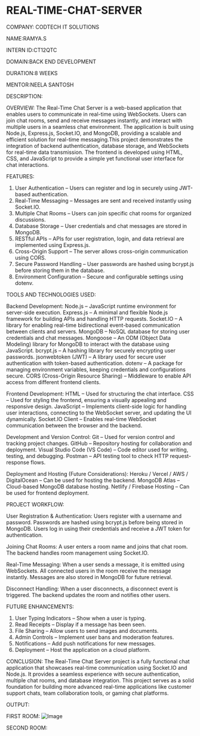 # REAL-TIME-CHAT-SERVER

COMPANY: CODTECH IT SOLUTIONS

NAME:RAMYA.S

INTERN ID:CT12QTC

DOMAIN:BACK END DEVELOPMENT

DURATION:8 WEEKS

MENTOR:NEELA SANTOSH

DESCRIPTION:

OVERVIEW:
The Real-Time Chat Server is a web-based application that enables users to communicate in real-time using WebSockets. Users can join chat rooms, send and receive messages instantly, and interact with multiple users in a seamless chat environment. The application is built using Node.js, Express.js, Socket.IO, and MongoDB, providing a scalable and efficient solution for real-time messaging.This project demonstrates the integration of backend authentication, database storage, and WebSockets for real-time data transmission. The frontend is developed using HTML, CSS, and JavaScript to provide a simple yet functional user interface for chat interactions.

FEATURES:
1. User Authentication – Users can register and log in securely using JWT-based authentication.
2. Real-Time Messaging – Messages are sent and received instantly using Socket.IO.
3. Multiple Chat Rooms – Users can join specific chat rooms for organized discussions.
4. Database Storage – User credentials and chat messages are stored in MongoDB.
5. RESTful APIs – APIs for user registration, login, and data retrieval are implemented using Express.js.
6. Cross-Origin Support – The server allows cross-origin communication using CORS.
7. Secure Password Handling – User passwords are hashed using bcrypt.js before storing them in the database.
8. Environment Configuration – Secure and configurable settings using dotenv.

TOOLS AND TECHNOLOGIES USED:

Backend Development:
Node.js – JavaScript runtime environment for server-side execution.
Express.js – A minimal and flexible Node.js framework for building APIs and handling HTTP requests.
Socket.IO – A library for enabling real-time bidirectional event-based communication between clients and servers.
MongoDB – NoSQL database for storing user credentials and chat messages.
Mongoose – An ODM (Object Data Modeling) library for MongoDB to interact with the database using JavaScript.
bcrypt.js – A hashing library for securely encrypting user passwords.
jsonwebtoken (JWT) – A library used for secure user authentication with token-based authentication.
dotenv – A package for managing environment variables, keeping credentials and configurations secure.
CORS (Cross-Origin Resource Sharing) – Middleware to enable API access from different frontend clients.

Frontend Development:
HTML – Used for structuring the chat interface.
CSS – Used for styling the frontend, ensuring a visually appealing and responsive design.
JavaScript – Implements client-side logic for handling user interactions, connecting to the WebSocket server, and updating the UI dynamically.
Socket.IO Client – Enables real-time WebSocket communication between the browser and the backend.

Development and Version Control:
Git – Used for version control and tracking project changes.
GitHub – Repository hosting for collaboration and deployment.
Visual Studio Code (VS Code) – Code editor used for writing, testing, and debugging.
Postman – API testing tool to check HTTP request-response flows.

Deployment and Hosting (Future Considerations):
Heroku / Vercel / AWS / DigitalOcean – Can be used for hosting the backend.
MongoDB Atlas – Cloud-based MongoDB database hosting.
Netlify / Firebase Hosting – Can be used for frontend deployment.

PROJECT WORKFLOW:

User Registration & Authentication:
Users register with a username and password.
Passwords are hashed using bcrypt.js before being stored in MongoDB.
Users log in using their credentials and receive a JWT token for authentication.

Joining Chat Rooms:
A user enters a room name and joins that chat room.
The backend handles room management using Socket.IO.

Real-Time Messaging:
When a user sends a message, it is emitted using WebSockets.
All connected users in the room receive the message instantly.
Messages are also stored in MongoDB for future retrieval.

Disconnect Handling:
When a user disconnects, a disconnect event is triggered.
The backend updates the room and notifies other users.

FUTURE ENHANCEMENTS:
1. User Typing Indicators – Show when a user is typing.
2. Read Receipts – Display if a message has been seen.
3. File Sharing – Allow users to send images and documents.
4. Admin Controls – Implement user bans and moderation features.
5. Notifications – Add push notifications for new messages.
6. Deployment – Host the application on a cloud platform.

CONCLUSION:
The Real-Time Chat Server project is a fully functional chat application that showcases real-time communication using Socket.IO and Node.js. It provides a seamless experience with secure authentication, multiple chat rooms, and database integration. This project serves as a solid foundation for building more advanced real-time applications like customer support chats, team collaboration tools, or gaming chat platforms.

OUTPUT:

FIRST ROOM:
![Image](https://github.com/user-attachments/assets/fec83b44-2205-4ca1-88a8-4d0b1c64932f)

SECOND ROOM:
